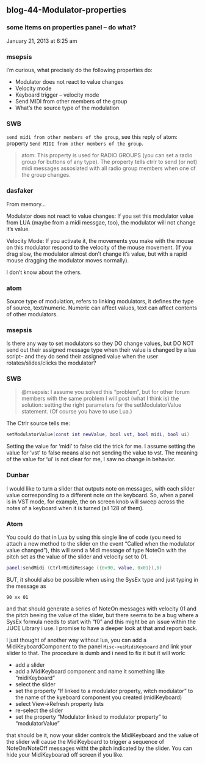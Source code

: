 ## blog-44-Modulator-properties

### some items on properties panel – do what?

January 21, 2013 at 6:25 am
### msepsis

I’m curious, what precisely do the following properties do:

- Modulator does not react to value changes
- Velocity mode
- Keyboard trigger – velocity mode
- Send MIDI from other members of the group
- What’s the source type of the modulation

### SWB
        
`send midi from other members of the group`, see this reply of atom: property `Send MIDI from other members of the group`. 

> atom: This property is used for RADIO GROUPS (you can set a radio group for buttons of any type). The property tells ctrlr to send 	(or not) midi messages assosiated with all radio group members when one of the group changes.

### dasfaker

From memory…

Modulator does not react to value changes: If you set this modulator value from LUA (maybe from a midi messgae, too), the modulator will not change it’s value.

Velocity Mode: If you activate it, the movements you make with the mouse on this modulator respond to the velocity of the mouse 	movement. (If you drag slow, the modulator almost don’t change it’s value, but with a rapid mouse dragging the modulator moves normally).

I don’t know about the others.
    

### atom

Source type of modulation, refers to linking modulators, it defines the type of source, text/numeric. Numeric can affect values, text can affect contents of other modulators.
    

### msepsis  

Is there any way to set modulators so they DO change values, but DO NOT send out their assigned message type when their value is changed by a lua script– and they do send their assigned value when the user rotates/slides/clicks the modulator?

### SWB

> @msepsis: I assume you solved this “problem”, but for other forum members with the same problem I will post (what I think is) the solution: setting the right parameters for the setModulatorValue statement. (Of course you have to use Lua.)

The Ctrlr source tells me:

```lua
setModulatorValue(const int newValue, bool vst, bool midi, bool ui)
```

Setting the value for ‘midi’ to false did the trick for me. I assume setting the value for ‘vst’ to false means also not sending the value to vst. The meaning of  the value for ‘ui’ is not clear for me, I saw no change in behavior.

### Dunbar

I would like to turn a slider that outputs note on messages, with each slider value corresponding to a different note on the keyboard. So, when a panel is in VST mode, for example, the on screen knob will sweep across the notes of a keyboard when it is turned (all 128 of them). 

### Atom

You could do that in Lua by using this single line of code (you need to attach a new method to the slider on the event “Called when the modulator value changed”), this will send a Midi message of type NoteOn with the pitch set as the value of the slider and velocity set to 01.

```lua
panel:sendMidi (CtrlrMidiMessage ({0x90, value, 0x01}),0)
```

BUT, it should also be possible when using the SysEx type and just typing in the message as

```
90 xx 01
```

and that should generate a series of NoteOn messages with velocity 01 and the pitch beeing the value of the slider, but there seems to be a bug where a SysEx formula needs to start with “f0” and this might be an issue within the JUCE Library i use. I promise to have a deeper look at that amd report back.

I just thought of another way without lua, you can add a MidiKeyboardComponent to the panel `Misc->uiMidiKeyboard` and link your slider to that. The procedure is dumb and i need to fix it but it will work:

- add a slider
- add a MidiKeyboard component and name it something like “midiKeyboard”
- select the slider
- set the property “If linked to a modulator property, witch modulator” to the name of the kyeboard component you created (midiKeyboard)
- select View->Refresh property lists
- re-select the slider
- set the property “Modulator linked to modulator property” to “modulatorValue”

that should be it, now your slider controls the MidiKeyboard and the value of the slider will cause the MidiKeyboard to trigger a sequence of NoteOn/NoteOff messages witht the pitch indicated by the slider. You can hide your MidiKeyboarad off screen if you like.


